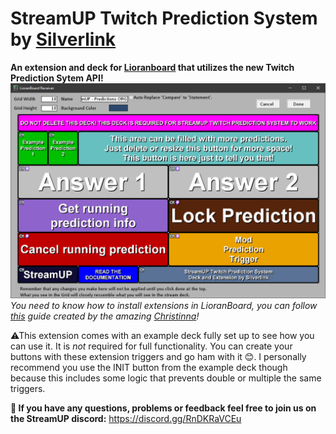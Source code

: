 # StreamUP Twitch Prediction System by [Silverlink](https://twitch.tv/silverlink)
**An extension and deck for [Lioranboard](https://obsproject.com/forum/resources/lioranboard-stream-deck-animator.862/) that utilizes the new Twitch Prediction Sytem API!**
![](https://raw.githubusercontent.com/XSilverlink/LB-ReadMe-Files/main/StreamUP%20Twitch%20Prediction%20System/images/LioranBoard_Receiver_GUmc3k2112.png)
*You need to know how to install extensions in LioranBoard, you can follow [this](https://christinna9031.github.io/LBDocumentation/setup.html#extensions) guide created by the amazing [Christinna](https://github.com/christinna9031)!*

⚠This extension comes with an example deck fully set up to see how you can use it. It is *not* required for full functionality. You can create your buttons with these extension triggers and go ham with it 😊. I personally recommend you use the INIT button from the example deck though because this includes some logic that prevents double or multiple the same triggers.

**💭 If you have any questions, problems or feedback feel free to join us on the StreamUP discord:**
https://discord.gg/RnDKRaVCEu
<!--stackedit_data:
eyJoaXN0b3J5IjpbNzE4NjQ2NzY5LC0xMDYzNzY3NTA2LC05ND
UwMDA5NDRdfQ==
-->